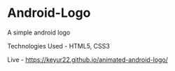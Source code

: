# Android-Logo

A simple android logo

Technologies Used - HTML5, CSS3

Live - https://keyur22.github.io/animated-android-logo/
